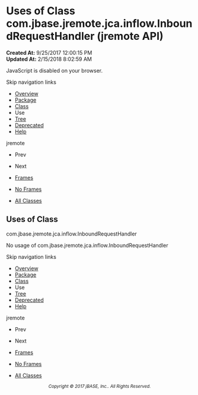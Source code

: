 # Uses of Class com.jbase.jremote.jca.inflow.InboundRequestHandler (jremote   API)

**Created At:** 9/25/2017 12:00:15 PM  
**Updated At:** 2/15/2018 8:02:59 AM  

<script type="text/javascript"><!--
    try {
        if (location.href.indexOf('is-external=true') == -1) {
            parent.document.title="Uses of Class com.jbase.jremote.jca.inflow.InboundRequestHandler (jremote   API)";
        }
    }
    catch(err) {
    }
//--></script><noscript><div>JavaScript is disabled on your browser.</div></noscript><!-- ========= START OF TOP NAVBAR ======= -->
<!--   -->
Skip navigation links
<!--   -->
- [Overview](../../../../../../overview-summary.html)
- [Package](/39262-inflow/com_jbase_jremote_jca_inflow_package-summary)
- [Class](/39262-inflow/com_jbase_jremote_jca_inflow_InboundRequestHandler "class in com.jbase.jremote.jca.inflow")
- Use
- [Tree](/39262-inflow/com_jbase_jremote_jca_inflow_package-tree)
- [Deprecated](../../../../../../deprecated-list.html)
- [Help](../../../../../../help-doc.html)


jremote <br>

- Prev
- Next


- [Frames](../../../../../../index.html?com/jbase/jremote/jca/inflow/class-use//39263-class-use/com_jbase_jremote_jca_inflow_class-use_InboundRequestHandler)
- [No Frames](/39263-class-use/com_jbase_jremote_jca_inflow_class-use_InboundRequestHandler)


- [All Classes](../../../../../../allclasses-noframe.html)


<script type="text/javascript"><!--
  allClassesLink = document.getElementById("allclasses_navbar_top");
  if(window==top) {
    allClassesLink.style.display = "block";
  }
  else {
    allClassesLink.style.display = "none";
  }
  //--></script>
<!--   -->
<!-- ========= END OF TOP NAVBAR ========= -->
## Uses of Class
com.jbase.jremote.jca.inflow.InboundRequestHandler

No usage of com.jbase.jremote.jca.inflow.InboundRequestHandler
<!-- ======= START OF BOTTOM NAVBAR ====== -->
<!--   -->
Skip navigation links
<!--   -->
- [Overview](../../../../../../overview-summary.html)
- [Package](/39262-inflow/com_jbase_jremote_jca_inflow_package-summary)
- [Class](/39262-inflow/com_jbase_jremote_jca_inflow_InboundRequestHandler "class in com.jbase.jremote.jca.inflow")
- Use
- [Tree](/39262-inflow/com_jbase_jremote_jca_inflow_package-tree)
- [Deprecated](../../../../../../deprecated-list.html)
- [Help](../../../../../../help-doc.html)


jremote <br>

- Prev
- Next


- [Frames](../../../../../../index.html?com/jbase/jremote/jca/inflow/class-use//39263-class-use/com_jbase_jremote_jca_inflow_class-use_InboundRequestHandler)
- [No Frames](/39263-class-use/com_jbase_jremote_jca_inflow_class-use_InboundRequestHandler)


- [All Classes](../../../../../../allclasses-noframe.html)


<script type="text/javascript"><!--
  allClassesLink = document.getElementById("allclasses_navbar_bottom");
  if(window==top) {
    allClassesLink.style.display = "block";
  }
  else {
    allClassesLink.style.display = "none";
  }
  //--></script>
<!--   -->
<!-- ======== END OF BOTTOM NAVBAR ======= -->
<small>			<center>			<i>Copyright © 2017 jBASE, Inc.. All Rights Reserved.</i>		</center></small>
